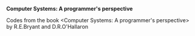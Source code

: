 <b> Computer Systems: A programmer's perspective </b>

Codes from the book <Computer Systems: A programmer's perspective> by R.E.Bryant and D.R.O'Hallaron
